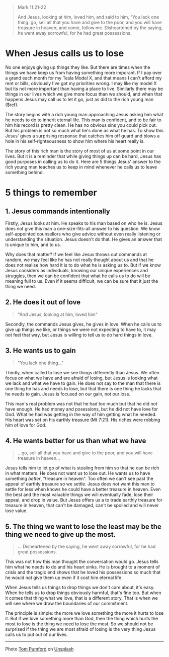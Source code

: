 > Mark 11:21-22
> 
> And Jesus, looking at him, loved him, and said to him, “You lack one thing: go, sell all that you have and give to the poor, and you will have treasure in heaven; and come, follow me. Disheartened by the saying, he went away sorrowful, for he had great possessions.


<a id="org581357f"></a>

# When Jesus calls us to lose

No one enjoys giving up things they like. But there are times when the things we have keep us from having something more imporant. If I pay over a grand each month for my Tesla Model X, and that means I can't afford my rent or bills, obviously I've got my priorities wrong. I may like my model X but its not more important than having a place to live. Similarly there may be things in our lives which we give more focus than we should, and when that happens Jesus may call us to let it go, just as did to the rich young man ($ref).

The story begins with a rich young man approaching Jesus asking him what he needs to do to inherit eternal life. This man is confident, and to be fair to him his record is pretty clean. He has no obvious sins you could pick out. But his problem is not so much what he's done as what he has. To show this Jesus' gives a surprising response that catches him off guard and blows a hole in his self-righteousness to show him where his heart really is.

The story of this rich man is the story of most of us at some point in our lives. But it is a reminder that while giving things up can be hard, Jesus has good purposes in calling us to do it. Here are 5 things Jesus' answer to the rich young man teaches us to keep in mind whenever he calls us to leave something behind.


<a id="orge152683"></a>

# 5 things to remember


<a id="orgda9436c"></a>

## 1. Jesus commands intentionally

Firstly, Jesus looks at him. He speaks to his man based on who he is. Jesus does not give this man a one-size-fits-all answer to his question. We know self-appointed counsellors who give advice without even really listening or understanding the situation. Jesus doesn't do that. He gives an answer that is unique to him, and to us.

Why does that matter? If we feel like Jesus throws out commands at random, we may feel like he has not really thought about us and that he does not realise how hard it is to do what he is asking us to. But if we know Jesus considers as individuals, knowing our unique experiences and struggles, then we can be confident that what he calls us to do will be meaning full to us. Even if it seems difficult, we can be sure that it just the thing we need.


<a id="org1d5f31c"></a>

## 2. He does it out of love

> "And Jesus, looking at him, loved him"

Secondly, the commands Jesus gives, he gives in love. When he calls us to give up things we like, or things we were not expecting to have to, it may not feel that way, but Jesus is willing to tell us to do hard things in love. 


<a id="org58e2279"></a>

## 3. He wants us to gain

> "You lack one thing&#x2026;"

Thirdly, when called to lose we see things differently than Jesus.  We often focus on what we have and are afraid of losing, but Jesus is looking what we lack and what we have to gain. He does not say to the man that there is one thing he has and needs to lose, but that there is one thing he lacks that he needs to gain. Jesus is focused on our gain, not our loss.

This man's real problem was not that he had too much but that he did not have enough. He had money and posessions, but he did not have love for God. What he had was getting in the way of him getting what he needed. His heart was set on his earthly treasure (Mt 7:21). His riches were robbing him of love for God.


<a id="org8174e69"></a>

## 4. He wants better for us than what we have

> &#x2026;go, sell all that you have and give to the poor, and you will have treasure in heaven&#x2026;

Jesus tells him to let go of what is stealing from him so that he can be rich in what matters. He does not want us to lose out. He wants us to have something *better*, "treasure in heaven". Too often we can't see past the appeal of earthly treasure so we settle. Jesus does not want this man to settle for less when knows he could have a better treasure in heaven. Even the best and the most valuable things we will eventually fade, lose their appeal, and drop in value. But Jesus offers us a to trade earthly treasure for treasure in heaven, that can't be damaged, can't be spoiled and will never lose value.


<a id="org737f6c5"></a>

## 5. The thing we want to lose the least may be the thing we need to give up the most.

> &#x2026; Disheartened by the saying, he went away sorrowful, for he had great possessions.

This was not how this man thought the conversation would go. Jesus tells him what he needs to do and his heart sinks. He is brought to a moment of crisis and the tragic end shows that he loved his possessions so much that he would not give them up even if it cost him eternal life.

When Jesus tells us things to drop things we don't care about, it's easy. When he tells us to drop things obviously harmful, that's fine too. But when it comes that thing what we love, that is a different story. That is when we will see where we draw the boundaries of our commitment.

The principle is simple: the more we love something the more it hurts to lose it. But if we love something more than God, then the thing which hurts the most to lose is the thing we need to lose the most. So we should not be surprised if the thing we are most afraid of losing is the very thing Jesus calls us to put out of our lives.

---

Photo [Tom Pumford](https://unsplash.com/@tompumford?utm_source=unsplash&utm_medium=referral&utm_content=creditCopyText) on [Unsplash](https://unsplash.com/s/photos/disappointed-rich-man?utm_source=unsplash&utm_medium=referral&utm_content=creditCopyText )

